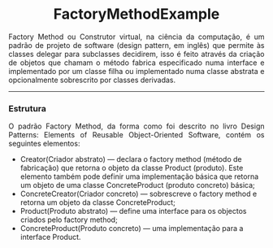<h1 align="center">FactoryMethodExample</h1>

<p align="justify">
Factory Method ou Construtor virtual, na ciência da computação, é um padrão de projeto de software (design pattern, em inglês) que permite às classes delegar para subclasses decidirem, isso é feito através da criação de objetos que chamam o método fabrica especificado numa interface e implementado por um classe filha ou implementado numa classe abstrata e opcionalmente sobrescrito por classes derivadas.</p>

<hr>

<h3 align="left">Estrutura</h3>

<p align="justify">
O padrão Factory Method, da forma como foi descrito no livro Design Patterns: Elements of Reusable Object-Oriented Software, contém os seguintes elementos:
</p>

<ul>
<li>Creator(Criador abstrato) — declara o factory method (método de fabricação) que retorna o objeto da classe Product (produto). Este elemento também pode definir uma implementação básica que retorna um objeto de uma classe ConcreteProduct (produto concreto) básica;</li>
<li>ConcreteCreator(Criador concreto) — sobrescreve o factory method e retorna um objeto da classe ConcreteProduct;</i>
<li>Product(Produto abstrato) — define uma interface para os objectos criados pelo factory method;</li>
  <li>ConcreteProduct(Produto concreto) — uma implementação para a interface Product.</li>
</ul>
